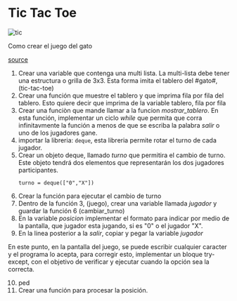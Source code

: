 # Tic Tac Toe

![tic](https://upload.wikimedia.org/wikipedia/commons/thumb/3/32/Tic_tac_toe.svg/1200px-Tic_tac_toe.svg.png)

Como crear el juego del gato

[source](https://www.youtube.com/watch?v=w0LqU99RRy8)

1. Crear una variable que contenga una multi lista. La multi-lista debe tener una estructura o grilla de 3x3. Esta forma imita el tablero del #gato#, (tic-tac-toe)
2. Crear una función que muestre el tablero y que imprima fila por fila del tablero. Esto quiere decir que imprima de la variable tablero, fila por fila
3. Crear una funciòn que mande llamar a la funcion *mostrar_tablero*. En esta función, implementar un ciclo *while* que permita que corra infinitavmente la función a menos de que se escriba la palabra *salir* o uno de los jugadores gane.
4. importar la libreria: ```deque```, esta libreria permite rotar el turno de cada jugador.
5. Crear un objeto deque, llamado *turno* que permitira el cambio de turno. Este objeto tendrá dos elementos que representarán los dos jugadores participantes. 
    ```
    turno = deque(["0","X"])
    ```
6. Crear la función para ejecutar el cambio de turno
7. Dentro de la función 3, (juego), crear una variable llamada *jugador* y guardar la función 6 (cambiar_turno)
8. En la variable *posicion* implementar el formato para indicar por medio de la pantalla, que jugador esta jugando, si es "0" o el jugador "X".
9. En la linea posterior a la *salir*, copiar y pegar la variable *jugador*

En este punto, en la pantalla del juego, se puede escribir cualquier caracter y el programa lo acepta, para corregir esto, implementar un bloque try-except, con el objetivo de verificar y ejecutar cuando la opción sea la correcta.

10. ped
11. Crear una función para procesar la posición.
